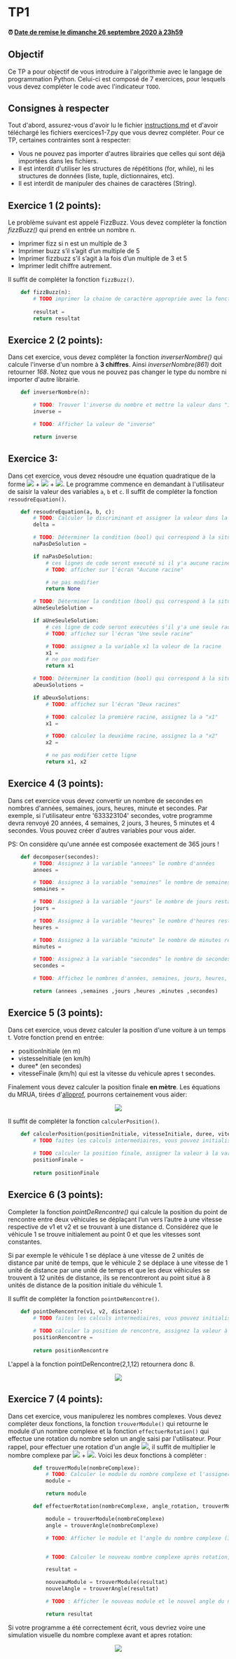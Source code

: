 # TP1

<!--- Changer la date de remise en modifiant le URL--->
#### :alarm_clock: [Date de remise le dimanche 26 septembre 2020 à 23h59](https://www.timeanddate.com/countdown/generic?iso=20200927T2359&p0=165&msg=Remise&font=cursive&csz=1#)

## Objectif

Ce TP a pour objectif de vous introduire à l'algorithmie avec le langage de programmation Python.
Celui-ci est composé de 7 exercices, pour lesquels vous devez compléter le code avec l'indicateur `TODO`.

## Consignes à respecter

Tout d'abord, assurez-vous d'avoir lu le fichier [instructions.md](instructions.md) et d'avoir téléchargé les fichiers exercices1-7.py que vous devrez compléter.
Pour ce TP, certaines contraintes sont à respecter:
- Vous ne pouvez pas importer d'autres librairies que celles qui sont déjà importées dans les fichiers.
- Il est interdit d'utiliser les structures de répétitions (for, while), ni les structures de données (liste, tuple, dictionnaires, etc).
- Il est interdit de manipuler des chaines de caractères (String).


## Exercice 1 (2 points):
Le problème suivant est appelé FizzBuzz. Vous devez compléter la fonction *fizzBuzz()* qui prend en entrée un nombre n.

- Imprimer fizz si n est un multiple de 3     
- Imprimer buzz s’il s’agit d’un multiple de 5     
- Imprimer fizzbuzz s’il s’agit à la fois d’un multiple de 3 et 5     
- Imprimer ledit chiffre autrement.

Il suffit de compléter la fonction `fizzBuzz()`.
```python
    def fizzBuzz(n):
        # TODO imprimer la chaine de caractère appropriée avec la fonction print(). Assigner ensuite la valeur à la variable resultat
        
        resultat = 
        return resultat
```
## Exercice 2 (2 points):
Dans cet exercice, vous devez compléter la fonction *inverserNombre()* qui calcule l'inverse d'un nombre à **3 chiffres**. Ainsi *inverserNombre(861)* doit retourner *168*. Notez que vous ne pouvez pas changer le type du nombre ni importer d'autre librairie.
```python
    def inverserNombre(n):

        # TODO: Trouver l'inverse du nombre et mettre la valeur dans "inverse"
        inverse =

        # TODO: Afficher la valeur de "inverse"

        return inverse
```

## Exercice 3:
Dans cet exercice, vous devez résoudre une équation quadratique de la forme <img src="https://render.githubusercontent.com/render/math?math=ax^2"> + <img src="https://render.githubusercontent.com/render/math?math=bx"> + <img src="https://render.githubusercontent.com/render/math?math=c">. Le programme commence en demandant à l'utilisateur de saisir la valeur des variables `a`, `b` et `c`. Il suffit de compléter la fonction `resoudreEquation()`.
```python
    def resoudreEquation(a, b, c):
        # TODO: Calculer le discriminant et assigner la valeur dans la variable "delta"
        delta =

        # TODO: Déterminer la condition (bool) qui correspond à la situation où l'équation n'a aucune solution et m assigner le résultat dans la variable "naPasDeSolution"
        naPasDeSolution =

        if naPasDeSolution:
            # ces lignes de code seront executé si il y'a aucune racine réelle
            # TODO: afficher sur l'écran "Aucune racine"

            # ne pas modifier
            return None

        # TODO: Déterminer la condition (bool) qui correspond à la situation où il existe une seule solution à l'équation et mettre la valeur dans "aUneSeuleSolution"
        aUneSeuleSolution =

        if aUneSeuleSolution:
            # ces ligne de code seront executées s'il y'a une seule racine
            # TODO: affichez sur l'écran "Une seule racine"

            # TODO: assignez a la variable x1 la valeur de la racine
            x1 =
            # ne pas modifier
            return x1

        # TODO: Déterminer la condition (bool) qui correspond à la situation où il existe deux solutions de l'équation et mettre la valeur dans "aDeuxSolutions"
        aDeuxSolutions =

        if aDeuxSolutions:
            # TODO: affichez sur l'écran "Deux racines"

            # TODO: calculez la première racine, assignez la a "x1"
            x1 =

            # TODO: calculez la deuxième racine, assignez la a "x2"
            x2 =

            # ne pas modifier cette ligne
            return x1, x2
```
## Exercice 4 (3 points):
Dans cet exercice vous devez convertir un nombre de secondes en nombres d'années, semaines, jours, heures, minute et secondes. Par exemple, si l'utilisateur entre '633323104' secondes, votre programme devra renvoyé 20 années, 4 semaines, 2 jours, 3 heures, 5 minutes et 4 secondes. Vous pouvez créer d'autres variables pour vous aider.

PS: On considère qu'une année est composée exactement de 365 jours !

```python
    def decomposer(secondes):
        # TODO: Assignez à la variable "annees" le nombre d'années
        annees =

        # TODO: Assignez à la variable "semaines" le nombre de semaines restantes
        semaines =

        # TODO: Assignez à la variable "jours" le nombre de jours restants
        jours =

        # TODO: Assignez à la variable "heures" le nombre d'heures restantes
        heures =

        # TODO: Assignez à la variable "minute" le nombre de minutes restantes
        minutes =

        # TODO: Assignez à la variable "secondes" le nombre de secondes restantes
        secondes =

        # TODO: Affichez le nombres d'années, semaines, jours, heures, minutes et secondes

        return (annees ,semaines ,jours ,heures ,minutes ,secondes)
```
## Exercice 5 (3 points):
Dans cet exercice, vous devez calculer la position d'une voiture à un temps t. Votre fonction prend en entrée:
- positionInitiale (en m)
- vistesseInitiale (en km/h)
- duree* (en secondes) 
- vitesseFinale (km/h) qui est la vitesse du vehicule apres t secondes. 

Finalement vous devez calculer la position finale **en mètre**. Les équations du MRUA, tirées d'[alloprof](https://www.alloprof.qc.ca/fr/eleves/bv/physique/les-equations-du-mrua-p1010), pourrons certainement vous aider:

<p align="center">
     <img src="img/mrua.png?raw=true"/>
</p>

Il suffit de compléter la fonction `calculerPosition()`.
```python
    def calculerPosition(positionInitiale, vitesseInitiale, duree, vitesseFinale):
        # TODO faites les calculs intermediaires, vous pouvez initialiser des variables locales.
        
        # TODO calculer la position finale, assigner la valeur à la variable "positionFinale"
        positionFinale =
        
        return positionFinale
```
## Exercice 6 (3 points):
Completer la fonction *pointDeRencontre()* qui calcule la position du point de rencontre entre deux véhicules se déplaçant l’un vers l’autre à une vitesse respective de v1 et v2 et se trouvant à une distance d. Considérez que le véhicule 1 se trouve initialement au point 0 et que les vitesses sont constantes.

Si par exemple le véhicule 1 se déplace à une vitesse de 2 unités de distance par unité de temps, que le véhicule 2 se déplace à une vitesse de 1 unité de distance par une unité de temps et que les deux véhicules se trouvent à 12 unités de distance, ils se rencontreront au point situé à 8 unités de distance de la position initiale du véhicule 1.

Il suffit de compléter la fonction `pointDeRencontre()`.
```python
    def pointDeRencontre(v1, v2, distance):
        # TODO faites les calculs intermediaires, vous pouvez initialiser des variables locales.
        
        # TODO calculer la position de rencontre, assignez la valeur à la variable "positionRencontre"
        positionRencontre =
        
        return positionRencontre
```
L'appel à la fonction pointDeRencontre(2,1,12) retournera donc 8.

<p align="center">
     <img src="img/imgExo6.png?raw=true"/>
</p>

## Exercice 7 (4 points):
Dans cet exercice, vous manipulerez les nombres complexes. Vous devez compléter deux fonctions, la fonction `trouverModule()` qui retourne le module d'un nombre complexe et la fonction `effectuerRotation()` qui effectue une rotation du nombre selon un angle saisi par l'utilisateur. Pour rappel, pour effectuer une rotation d'un angle <img src="https://render.githubusercontent.com/render/math?math=\alpha">, il suffit de multiplier le nombre complexe par <img src="https://render.githubusercontent.com/render/math?math=(cos(\alpha)"> + <img src="https://render.githubusercontent.com/render/math?math=sin(\alpha)i)">.
Voici les deux fonctions à compléter :
```python
        def trouverModule(nombreComplexe):
            # TODO: Calculer le module du nombre complexe et l'assigner dans "module"
            module =

            return module
```
```python
        def effectuerRotation(nombreComplexe, angle_rotation, trouverModule):

            module = trouverModule(nombreComplexe)
            angle = trouverAngle(nombreComplexe)

            # TODO: Afficher le module et l'angle du nombre complexe (3 decimales de précision)


            # TODO: Calculer le nouveau nombre complexe après rotation, assigner le nouveau nombre complexe à la variable 'resultat'

            resultat =

            nouveauModule = trouverModule(resultat)
            nouvelAngle = trouverAngle(resultat)

            # TODO : Afficher le nouveau module et le nouvel angle du nombre complexe après rotation (3 decimales de précision)

            return resultat
```
Si votre programme a été correctement écrit, vous devriez voire une simulation visuelle du nombre complexe avant et apres rotation:
<p align="center">
     <img src="img/complexe.PNG?raw=true"/>
</p>

